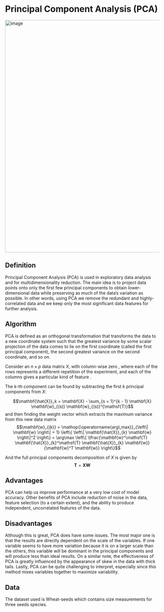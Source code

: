 # Principal Component Analysis (PCA)
<img width="756" alt="image" src="https://user-images.githubusercontent.com/119746917/205460571-3fbf8b66-a2bd-42c1-8100-172b5793addd.png">

## Definition
Principal Component Analysis (PCA) is used in exploratory data analysis and for multidimensionality reduction. 
The main idea is to project data points onto only the first few principal components to obtain lower-dimensional 
data while preserving as much of the data’s variation as possible. In other words, using PCA we remove the 
redundant and highly-correlated data and we keep only the most significant data features for further analysis.

## Algorithm
PCA is defined as an orthogonal transformation that transforms the data to a new coordinate system such that the greatest variance by some scalar projection of the data comes to lie on the first coordinate (called the first principal component), the second greatest variance on the second coordinate, and so on.

Consider an $n \times p$ data matrix $X$, with column-wise zero , where each of the rows represents a different repetition of the experiment, and each of the columns gives a particular kind of feature .

The $k$-th component can be found by subtracting the first $k$ principal components from $X$:

$$\mathbf{\hat{X}}_k = \mathbf{X} - \sum_{s = 1}^{k - 1} \mathbf{X} \mathbf{w}_{(s)} \mathbf{w}_{(s)}^{\mathsf{T}}$$
and then finding the weight vector which extracts the maximum variance from this new data matrix $$\mathbf{w}_{(k)} = \mathop{\operatorname{arg\,max}}_{\left\| \mathbf{w} \right\| = 1} \left\{ \left\| \mathbf{\hat{X}}_{k} \mathbf{w} \right\|^2 \right\} = \arg\max \left\{ \tfrac{\mathbf{w}^\mathsf{T} \mathbf{\hat{X}}_{k}^\mathsf{T} \mathbf{\hat{X}}_{k} \mathbf{w}}{\mathbf{w}^T \mathbf{w}} \right\}$$

And the full principal components decomposition of $X$ is given by $$ \mathbf{T} = \mathbf{X}\mathbf{W} $$

## Advantages 
PCA can help us improve performance at a very low cost of model accuracy. Other benefits of PCA include reduction 
of noise in the data, feature selection (to a certain extent), and the ability to produce independent, uncorrelated 
features of the data.

## Disadvantages
Although this is great, PCA does have some issues. The most major one is that the results are directly dependent 
on the scale of the variables. If one variable seems to have more variation because it is on a larger scale than 
the others, this variable will be dominant in the principal components and will produce less than ideal results. 
On a similar note, the effectiveness of PCA is greatly influenced by the appearance of skew in the data with thick tails. 
Lastly, PCA can be quite challenging to interpret, especially since this method mixes variables together to maximize variability.

## Data
The dataset used is Wheat-seeds which contains size measurements for three seeds species.
